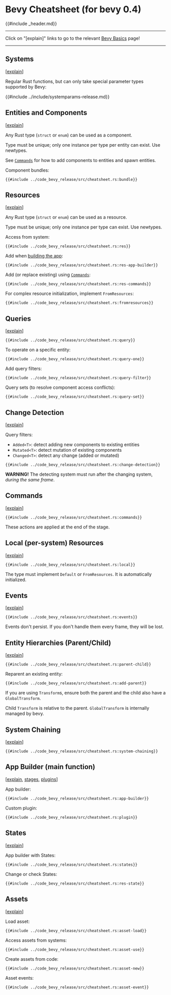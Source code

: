 # Bevy Cheatsheet (for bevy 0.4)

{{#include _header.md}}

---

Click on "[explain]" links to go to the relevant [Bevy Basics](../basics/_index.md) page!

---

## Systems

[[explain](../basics/systems.md)]

Regular Rust functions, but can only take special parameter types supported by Bevy:

{{#include ../include/systemparams-release.md}}

## Entities and Components

[[explain](../basics/ec.md)]

Any Rust type (`struct` or `enum`) can be used as a component.

Type must be unique; only one instance per type per entity can exist. Use newtypes.

See [`Commands`](#commands) for how to add components to entities and spawn entities.

Component bundles:

```rust,no_run,noplayground
{{#include ../code_bevy_release/src/cheatsheet.rs:bundle}}
```

## Resources

[[explain](../basics/res.md)]

Any Rust type (`struct` or `enum`) can be used as a resource.

Type must be unique; only one instance per type can exist. Use newtypes.

Access from system:

```rust,no_run,noplayground
{{#include ../code_bevy_release/src/cheatsheet.rs:res}}
```

Add when [building the app](#app-builder-main-function):

```rust,no_run,noplayground
{{#include ../code_bevy_release/src/cheatsheet.rs:res-app-builder}}
```

Add (or replace existing) using [`Commands`](#commands):

```rust,no_run,noplayground
{{#include ../code_bevy_release/src/cheatsheet.rs:res-commands}}
```

For complex resource initialization, implement `FromResources`:

```rust,no_run,noplayground
{{#include ../code_bevy_release/src/cheatsheet.rs:fromresources}}
```

## Queries

[[explain](../basics/queries.md)]

```rust,no_run,noplayground
{{#include ../code_bevy_release/src/cheatsheet.rs:query}}
```

To operate on a specific entity:

```rust,no_run,noplayground
{{#include ../code_bevy_release/src/cheatsheet.rs:query-one}}
```

Add query filters:

```rust,no_run,noplayground
{{#include ../code_bevy_release/src/cheatsheet.rs:query-filter}}
```

Query sets (to resolve component access conflicts):

```rust,no_run,noplayground
{{#include ../code_bevy_release/src/cheatsheet.rs:query-set}}
```

## Change Detection

[[explain](../basics/change-detection.md)]

Query filters:
 - `Added<T>`: detect adding new components to existing entities
 - `Mutated<T>`: detect mutation of existing components
 - `Changed<T>`: detect any change (added or mutated)

```rust,no_run,noplayground
{{#include ../code_bevy_release/src/cheatsheet.rs:change-detection}}
```

**WARNING!** The detecting system must run after the changing system, *during the same frame*.

## Commands

[[explain](../basics/commands.md)]

```rust,no_run,noplayground
{{#include ../code_bevy_release/src/cheatsheet.rs:commands}}
```

These actions are applied at the end of the stage.

## Local (per-system) Resources

[[explain](../basics/local.md)]

```rust,no_run,noplayground
{{#include ../code_bevy_release/src/cheatsheet.rs:local}}
```

The type must implement `Default` or `FromResources`. It is automatically initialized.

## Events

[[explain](../basics/events.md)]

```rust,no_run,noplayground
{{#include ../code_bevy_release/src/cheatsheet.rs:events}}
```

Events don't persist. If you don't handle them every frame, they will be lost.

## Entity Hierarchies (Parent/Child)

[[explain](../basics/parent-child.md)]

```rust,no_run,noplayground
{{#include ../code_bevy_release/src/cheatsheet.rs:parent-child}}
```

Reparent an existing entity:

```rust,no_run,noplayground
{{#include ../code_bevy_release/src/cheatsheet.rs:add-parent}}
```

If you are using `Transform`s, ensure both the parent and the child also have a `GlobalTransform`.

Child `Transform` is relative to the parent. `GlobalTransform` is internally managed by bevy.

## System Chaining

[[explain](../basics/system-chaining.md)]

```rust,no_run,noplayground
{{#include ../code_bevy_release/src/cheatsheet.rs:system-chaining}}
```

## App Builder (main function)

[[explain](../basics/app-builder.md), [stages](../basics/stages.md), [plugins](../basics/plugins.md)]

App builder:

```rust,no_run,noplayground
{{#include ../code_bevy_release/src/cheatsheet.rs:app-builder}}
```

Custom plugin:

```rust,no_run,noplayground
{{#include ../code_bevy_release/src/cheatsheet.rs:plugin}}
```

## States

[[explain](../basics/states.md)]

App builder with States:

```rust,no_run,noplayground
{{#include ../code_bevy_release/src/cheatsheet.rs:states}}
```

Change or check States:

```rust,no_run,noplayground
{{#include ../code_bevy_release/src/cheatsheet.rs:res-state}}
```

## Assets

[[explain](../basics/assets.md)]

Load asset:

```rust,no_run,noplayground
{{#include ../code_bevy_release/src/cheatsheet.rs:asset-load}}
```

Access assets from systems:

```rust,no_run,noplayground
{{#include ../code_bevy_release/src/cheatsheet.rs:asset-use}}
```

Create assets from code:

```rust,no_run,noplayground
{{#include ../code_bevy_release/src/cheatsheet.rs:asset-new}}
```

Asset events:

```rust,no_run,noplayground
{{#include ../code_bevy_release/src/cheatsheet.rs:asset-event}}
```
